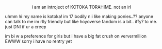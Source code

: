 <p align="center">
i am an introject of KOTOKA TORAHIME. not an irl 
</p>

uhmm hi my name is kotoka! im 17 bodily n i like making ponies..?? anyone can talk to me im rlly friendly but like hoyoverse fandom is a bit.. iffy? to me. just DNI if ur a creep

im bi w a preference for girls but i have a big fat crush on ververmillion EWWW 
sorry i have no rentry yet
